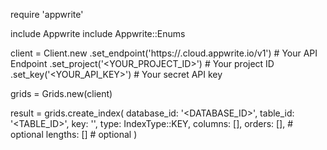 require 'appwrite'

include Appwrite
include Appwrite::Enums

client = Client.new
    .set_endpoint('https://<REGION>.cloud.appwrite.io/v1') # Your API Endpoint
    .set_project('<YOUR_PROJECT_ID>') # Your project ID
    .set_key('<YOUR_API_KEY>') # Your secret API key

grids = Grids.new(client)

result = grids.create_index(
    database_id: '<DATABASE_ID>',
    table_id: '<TABLE_ID>',
    key: '',
    type: IndexType::KEY,
    columns: [],
    orders: [], # optional
    lengths: [] # optional
)
